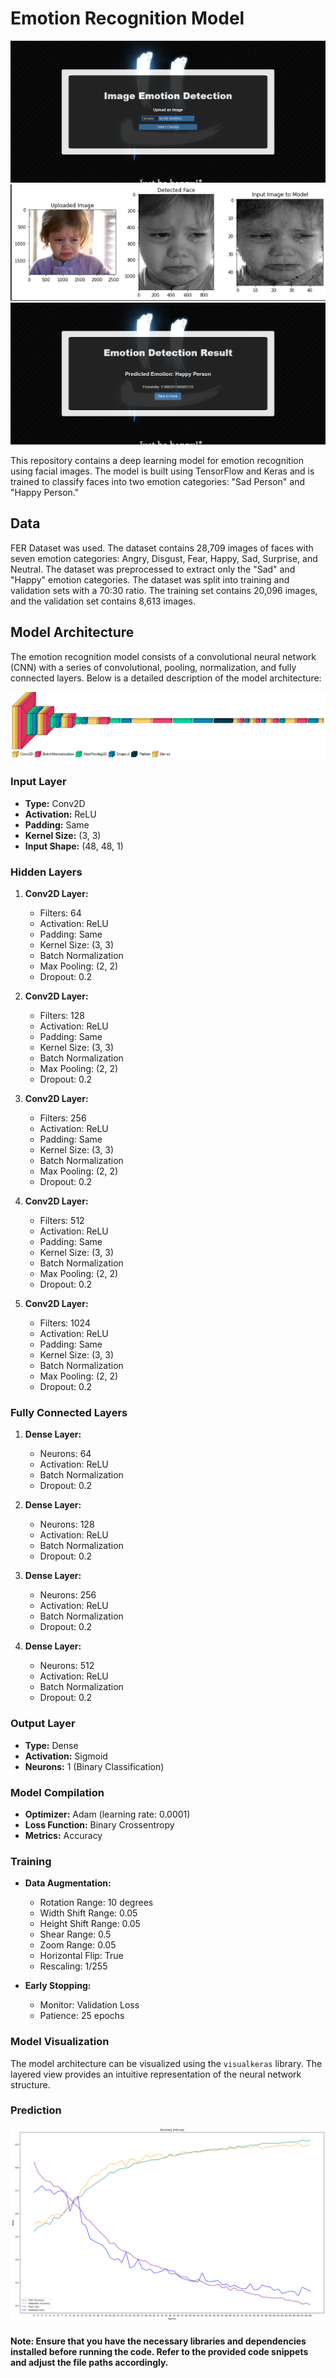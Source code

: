 # Emotion Recognition Model

![Web APP](/CV01.png)
![input](/CV02.png)
![output](/CV03.png)

This repository contains a deep learning model for emotion recognition using facial images. The model is built using TensorFlow and Keras and is trained to classify faces into two emotion categories: "Sad Person" and "Happy Person."

## Data
FER Dataset was used. The dataset contains 28,709 images of faces with seven emotion categories: Angry, Disgust, Fear, Happy, Sad, Surprise, and Neutral. The dataset was preprocessed to extract only the "Sad" and "Happy" emotion categories. The dataset was split into training and validation sets with a 70:30 ratio. The training set contains 20,096 images, and the validation set contains 8,613 images.

## Model Architecture

The emotion recognition model consists of a convolutional neural network (CNN) with a series of convolutional, pooling, normalization, and fully connected layers. Below is a detailed description of the model architecture:

![Layers](/output.png)

### Input Layer
- **Type:** Conv2D
- **Activation:** ReLU
- **Padding:** Same
- **Kernel Size:** (3, 3)
- **Input Shape:** (48, 48, 1)

### Hidden Layers
1. **Conv2D Layer:**
   - Filters: 64
   - Activation: ReLU
   - Padding: Same
   - Kernel Size: (3, 3)
   - Batch Normalization
   - Max Pooling: (2, 2)
   - Dropout: 0.2

2. **Conv2D Layer:**
   - Filters: 128
   - Activation: ReLU
   - Padding: Same
   - Kernel Size: (3, 3)
   - Batch Normalization
   - Max Pooling: (2, 2)
   - Dropout: 0.2

3. **Conv2D Layer:**
   - Filters: 256
   - Activation: ReLU
   - Padding: Same
   - Kernel Size: (3, 3)
   - Batch Normalization
   - Max Pooling: (2, 2)
   - Dropout: 0.2

4. **Conv2D Layer:**
   - Filters: 512
   - Activation: ReLU
   - Padding: Same
   - Kernel Size: (3, 3)
   - Batch Normalization
   - Max Pooling: (2, 2)
   - Dropout: 0.2

5. **Conv2D Layer:**
   - Filters: 1024
   - Activation: ReLU
   - Padding: Same
   - Kernel Size: (3, 3)
   - Batch Normalization
   - Max Pooling: (2, 2)
   - Dropout: 0.2

### Fully Connected Layers
1. **Dense Layer:**
   - Neurons: 64
   - Activation: ReLU
   - Batch Normalization
   - Dropout: 0.2

2. **Dense Layer:**
   - Neurons: 128
   - Activation: ReLU
   - Batch Normalization
   - Dropout: 0.2

3. **Dense Layer:**
   - Neurons: 256
   - Activation: ReLU
   - Batch Normalization
   - Dropout: 0.2

4. **Dense Layer:**
   - Neurons: 512
   - Activation: ReLU
   - Batch Normalization
   - Dropout: 0.2

### Output Layer
- **Type:** Dense
- **Activation:** Sigmoid
- **Neurons:** 1 (Binary Classification)

### Model Compilation
- **Optimizer:** Adam (learning rate: 0.0001)
- **Loss Function:** Binary Crossentropy
- **Metrics:** Accuracy

### Training
- **Data Augmentation:**
  - Rotation Range: 10 degrees
  - Width Shift Range: 0.05
  - Height Shift Range: 0.05
  - Shear Range: 0.5
  - Zoom Range: 0.05
  - Horizontal Flip: True
  - Rescaling: 1/255

- **Early Stopping:**
  - Monitor: Validation Loss
  - Patience: 25 epochs

### Model Visualization
The model architecture can be visualized using the `visualkeras` library. The layered view provides an intuitive representation of the neural network structure.

### Prediction
![Prediction](/model_4.png)

#### Note: Ensure that you have the necessary libraries and dependencies installed before running the code. Refer to the provided code snippets and adjust the file paths accordingly.
